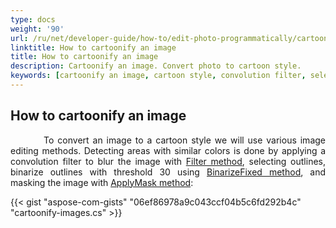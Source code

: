 ```yaml
---
type: docs
weight: '90'
url: /ru/net/developer-guide/how-to/edit-photo-programmatically/cartoonify-image
linktitle: How to cartoonify an image
title: How to cartoonify an image
description: Cartoonify an image. Convert photo to cartoon style.
keywords: [cartoonify an image, cartoon style, convolution filter, select outlines]
---
```


## How to cartoonify an image

<p align='justify'>
&nbsp;&nbsp;&nbsp;&nbsp;&nbsp;&nbsp;&nbsp;&nbsp;
To convert an image to a cartoon style we will use various image editing methods. Detecting areas with similar colors is done by applying a convolution filter to blur the image with <a href="https://reference.aspose.com/imaging/ru/net/aspose.imaging/rasterimage/filter/">Filter method</a>, selecting outlines, binarize outlines with threshold 30 using <a href="https://reference.aspose.com/imaging/ru/net/aspose.imaging/rasterimage/binarizefixed/">BinarizeFixed method</a>, and masking the image with <a href="https://reference.aspose.com/imaging/ru/net/aspose.imaging.masking/imagemasking/applymask/">ApplyMask method</a>:
</p>

{{< gist "aspose-com-gists" "06ef86978a9c043ccf04b5c6fd292b4c" "cartoonify-images.cs" >}}
